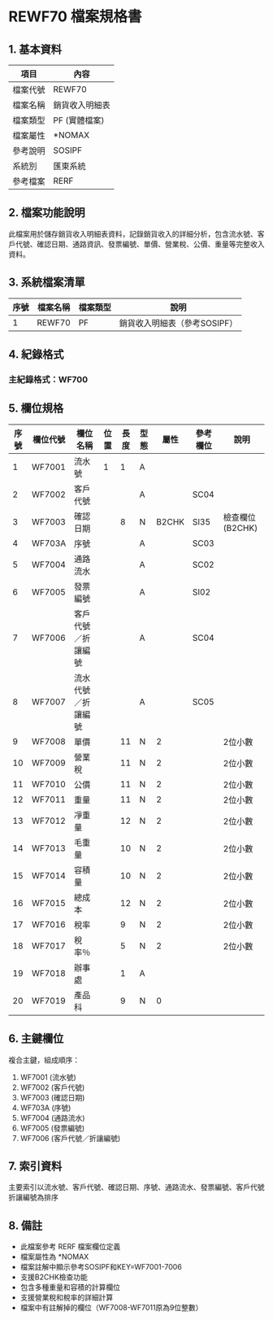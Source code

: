 # REWF70 檔案規格書

## 1. 基本資料

| 項目 | 內容 |
|------|------|
| 檔案代號 | REWF70 |
| 檔案名稱 | 銷貨收入明細表 |
| 檔案類型 | PF (實體檔案) |
| 檔案屬性 | *NOMAX |
| 參考說明 | SOSIPF |
| 系統別 | 匯東系統 |
| 參考檔案 | RERF |

## 2. 檔案功能說明

此檔案用於儲存銷貨收入明細表資料，記錄銷貨收入的詳細分析，包含流水號、客戶代號、確認日期、通路資訊、發票編號、單價、營業稅、公價、重量等完整收入資料。

## 3. 系統檔案清單

| 序號 | 檔案名稱 | 檔案類型 | 說明 |
|------|----------|----------|------|
| 1 | REWF70 | PF | 銷貨收入明細表（參考SOSIPF） |

## 4. 紀錄格式

### 主紀錄格式：WF700

## 5. 欄位規格

| 序號 | 欄位代號 | 欄位名稱 | 位置 | 長度 | 型態 | 屬性 | 參考欄位 | 說明 |
|------|----------|----------|------|------|------|------|----------|------|
| 1 | WF7001 | 流水號 | 1 | 1 | A | | | |
| 2 | WF7002 | 客戶代號 | | | A | | SC04 | |
| 3 | WF7003 | 確認日期 | | 8 | N | B2CHK | SI35 | 檢查欄位(B2CHK) |
| 4 | WF703A | 序號 | | | A | | SC03 | |
| 5 | WF7004 | 通路流水 | | | A | | SC02 | |
| 6 | WF7005 | 發票編號 | | | A | | SI02 | |
| 7 | WF7006 | 客戶代號／折讓編號 | | | A | | SC04 | |
| 8 | WF7007 | 流水代號／折讓編號 | | | A | | SC05 | |
| 9 | WF7008 | 單價 | | 11 | N | 2 | | 2位小數 |
| 10 | WF7009 | 營業稅 | | 11 | N | 2 | | 2位小數 |
| 11 | WF7010 | 公價 | | 11 | N | 2 | | 2位小數 |
| 12 | WF7011 | 重量 | | 11 | N | 2 | | 2位小數 |
| 13 | WF7012 | 凈重量 | | 12 | N | 2 | | 2位小數 |
| 14 | WF7013 | 毛重量 | | 10 | N | 2 | | 2位小數 |
| 15 | WF7014 | 容積量 | | 10 | N | 2 | | 2位小數 |
| 16 | WF7015 | 總成本 | | 12 | N | 2 | | 2位小數 |
| 17 | WF7016 | 稅率 | | 9 | N | 2 | | 2位小數 |
| 18 | WF7017 | 稅率％ | | 5 | N | 2 | | 2位小數 |
| 19 | WF7018 | 辦事處 | | 1 | A | | | |
| 20 | WF7019 | 產品科 | | 9 | N | 0 | | |

## 6. 主鍵欄位

複合主鍵，組成順序：
1. WF7001 (流水號)
2. WF7002 (客戶代號)
3. WF7003 (確認日期)
4. WF703A (序號)
5. WF7004 (通路流水)
6. WF7005 (發票編號)
7. WF7006 (客戶代號／折讓編號)

## 7. 索引資料

主要索引以流水號、客戶代號、確認日期、序號、通路流水、發票編號、客戶代號折讓編號為排序

## 8. 備註

- 此檔案參考 RERF 檔案欄位定義
- 檔案屬性為 *NOMAX
- 檔案註解中顯示參考SOSIPF和KEY=WF7001-7006
- 支援B2CHK檢查功能
- 包含多種重量和容積的計算欄位
- 支援營業稅和稅率的詳細計算
- 檔案中有註解掉的欄位（WF7008-WF7011原為9位整數） 